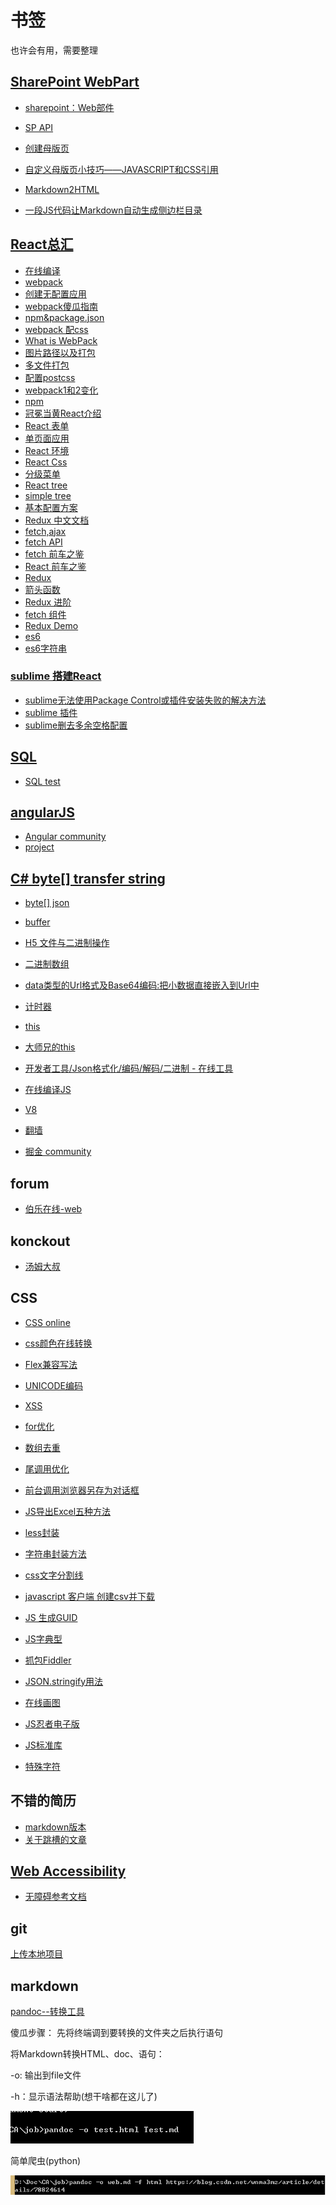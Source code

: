 # 书签  
也许会有用，需要整理

## [SharePoint WebPart](http://www.cnblogs.com/jianyus/p/3458374.html)
- [sharepoint：Web部件](http://cnc.ucr.edu/sharepoint/webparts.html)
- [SP API](https://msdn.microsoft.com/en-us/library/office/ee538683(v=office.14).aspx)
- [创建母版页](http://www.voidcn.com/article/p-bycprrlk-nx.html)

- [自定义母版页小技巧——JAVASCRIPT和CSS引用](https://www.debugrun.com/a/iZK32jH.html)
- [Markdown2HTML](http://gui.avepoint.net/)
- [一段JS代码让Markdown自动生成侧边栏目录](https://www.jianshu.com/p/34c92cbd0aaf)


## [React总汇](http://www.360doc.com/content/16/1108/10/17722897_604827790.shtml)
- [在线编译](https://codepen.io/rohan10/pen/qRqmjd)
- [webpack](https://github.com/theJian/build-a-hn-front-page)
- [创建无配置应用](https://reactjs.org/blog/2016/07/22/create-apps-with-no-configuration.html)
- [webpack傻瓜指南](https://zhuanlan.zhihu.com/p/20367175)
- [npm&package.json](https://segmentfault.com/a/1190000007624021)
- [webpack 配css](https://www.jianshu.com/p/725740f68ea3)
- [What is WebPack](https://www.jianshu.com/p/b95bbcfc590d)
- [图片路径以及打包](http://www.cnblogs.com/ghost-xyx/p/5812902.html)
- [多文件打包](http://www.cnblogs.com/sloong/p/5689162.html)
- [配置postcss](https://segmentfault.com/q/1010000006987956)
- [webpack1和2变化](https://doc.webpack-china.org/guides/migrating/)
- [npm](https://juejin.im/post/59256b6f8d6d810058045336)
- [冠冕当黄React介绍](http://www.cnblogs.com/clearyang/p/6899486.html)
- [React 表单](https://discountry.github.io/react/docs/forms.html)
- [单页面应用](https://www.w3cplus.com/react/creating-single-page-app-react-using-react-router.html)
- [React 环境](https://www.w3cplus.com/react/setting-up-react-environment.html)
- [React Css](http://blog.csdn.net/pcaxb/article/details/53896661)
- [分级菜单](http://www.aichengxu.com/other/11156583.htm)
- [React tree](http://blog.csdn.net/wp12345666666/article/details/66971352?locationNum=15&fps=1)
- [simple tree](http://esprima.org/demo/parse.html#)
- [基本配置方案](https://www.w3cplus.com/react/taming-react-setup.html)
- [Redux 中文文档](http://cn.redux.js.org/)
- [fetch,ajax](http://javascript.ruanyifeng.com/bom/ajax.html#toc27)
- [fetch API](http://web.jobbole.com/84924/)
- [fetch 前车之鉴](http://blog.csdn.net/whbwhb1/article/details/53322451)
- [React 前车之鉴](http://web.jobbole.com/91075/)
- [Redux ](https://github.com/kenberkeley/redux-simple-tutorial)
- [箭头函数](http://blog.csdn.net/hacke2/article/details/40977081)
- [Redux 进阶](https://github.com/kenberkeley/redux-simple-tutorial/blob/master/redux-advanced-tutorial.md)
- [fetch 组件](https://github.com/Justin-lu/react-redux-antd/blob/master/src/utils/cFetch.js)
- [Redux Demo](https://segmentfault.com/a/1190000005933397)
- [es6](http://web.jobbole.com/tag/es6/page/2/)
- [es6字符串](http://www.cnblogs.com/wenJiaQi/p/7235390.html)

### [sublime 搭建React](http://blog.csdn.net/yczz/article/details/50469388)
- [sublime无法使用Package Control或插件安装失败的解决方法](http://blog.csdn.net/freshlover/article/details/44261229/)
- [sublime 插件](http://bubkoo.com/2014/01/04/sublime-text-3-plugins/)
- [sublime删去多余空格配置](https://github.com/SublimeText/TrailingSpaces#deletion)

## [SQL](http://blog.knowsky.com/208115.htm)
- [SQL test](https://segmentfault.com/a/1190000005933397)
## [angularJS](http://blog.csdn.net/u014737138/article/details/50017071)
- [Angular community](http://www.angularjs.cn/A09C)
- [project](https://eservice-rpg-stg.msf.gov.sg/MSFPortal/ECRM/Pages/Index/Index.aspx)

## [C# byte[] transfer string](http://www.cnblogs.com/zhoufleru/archive/2007/06/04/770864.html)
- [byte[] json](https://bbs.csdn.net/topics/390963853)

- [buffer](http://javascript.ruanyifeng.com/nodejs/buffer.html#toc14)
- [H5 文件与二进制操作](http://www.cnblogs.com/jscode/archive/2013/04/27/3572239.html)
- [二进制数组](http://javascript.ruanyifeng.com/stdlib/arraybuffer.html#toc11)
- [data类型的Url格式及Base64编码:把小数据直接嵌入到Url中](http://www.makaidong.com/%E5%8D%9A%E5%AE%A2%E5%9B%AD%E7%9A%84/4208.shtml)
- [计时器](http://www.w3cplus.com/javascript/javaScript-setInterval.html)
- [this](http://web.jobbole.com/90295/)
- [大师兄的this](http://www.cnblogs.com/moran1992/p/8515711.html)
- [开发者工具/Json格式化/编码/解码/二进制 - 在线工具](http://www.ofmonkey.com/)
- [在线编译JS](http://codepen.io/anon/pen/oXZaBY?editors=0011)
- [V8](http://blog.crimx.com/2015/03/29/javascript-hoist-under-the-hood/)
- [翻墙](https://plus.google.com/+GhostAssassin/posts/gLDd5iDDG1V)
- [掘金 community](https://juejin.im/welcome/frontend)
## forum
- [伯乐在线-web](http://web.jobbole.com/)
## konckout
- [汤姆大叔](https://www.cnblogs.com/TomXu/archive/2011/11/21/2257154.html)
 
## CSS
- [CSS online](http://css.doyoe.com/)
- [css颜色在线转换](http://colorizer.org/)
- [Flex兼容写法](https://www.cnblogs.com/iriszhang/p/6102524.html)

- [UNICODE编码](http://blog.csdn.net/tectool/article/details/51577914)
- [XSS](https://www.lvtao.net/dev/xss.html)
- [for优化](http://www.jb51.net/article/30947.htm)
- [数组去重](http://blog.csdn.net/sinat_17775997/article/details/73558160)
- [尾调用优化](http://www.ruanyifeng.com/blog/2015/04/tail-call.html)
- [前台调用浏览器另存为对话框](http://www.cnblogs.com/youuuu/archive/2012/11/02/2750914.html)
- [JS导出Excel五种方法](http://blog.csdn.net/aa122273328/article/details/50388673)
- [less封装](http://blog.csdn.net/zghome/article/details/28272347)
- [字符串封装方法](http://www.cnblogs.com/yoainet/archive/2011/12/16/2290422.html)
- [css文字分割线](http://www.daqianduan.com/example?pid=4258)
- [javascript 客户端 创建csv并下载](http://blog.csdn.net/yuan882696yan/article/details/44489025)
- [JS 生成GUID](http://www.cnblogs.com/snandy/p/3261754.html)
- [JS字典型](http://blog.csdn.net/anialy/article/details/8295765)
- [抓包Fiddler](http://www.cnblogs.com/mcho/p/3983028.html)
- [JSON.stringify用法](https://segmentfault.com/a/1190000010846585)
- [在线画图](https://www.draw.io/?splash=0)
- [JS忍者电子版](http://yuedu.163.com/book_reader/ca925a455c20496fbb0347e695c6d817_4)
- [JS标准库](https://developer.mozilla.org/zh-CN/docs/Web/JavaScript/Reference/Global_Objects)
- [特殊字符](https://css-tricks.com/snippets/html/glyphs/)
## 不错的简历
- [markdown版本](https://github.com/Blankj/resume)
- [关于跳槽的文章](https://www.jianshu.com/p/7c700983989a)
## [Web Accessibility](https://github.com/mifengxiaochang/zaqizaba/edit/master/README.md)
- [无障碍参考文档](./accessibility%20参考文档_v1.0.2.docx)
## git
[上传本地项目](https://www.cnblogs.com/specter45/p/github.html)
## markdown
[pandoc--转换工具](https://blog.csdn.net/lanchunhui/article/details/70336595)




傻瓜步骤：
先将终端调到要转换的文件夹之后执行语句

将Markdown转换HTML、doc、语句：


-o: 输出到file文件 

-h：显示语法帮助(想干啥都在这儿了)


![transform](./o-1.png)


简单爬虫(python)

![python](./p-1.png)


